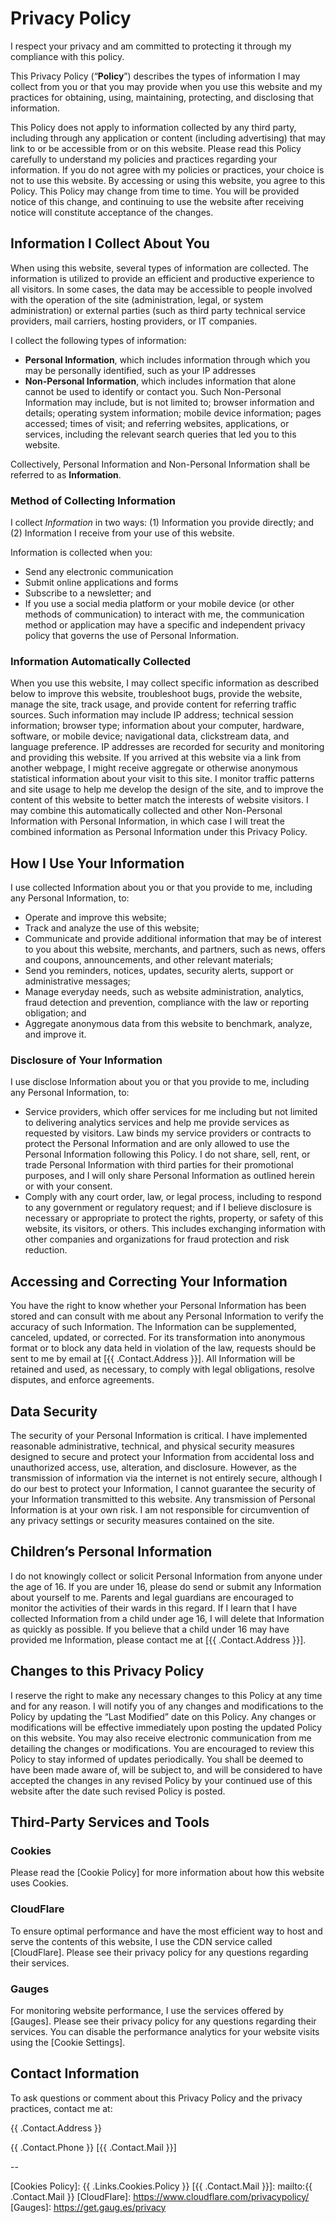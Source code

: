# Privacy Policy

I respect your privacy and am committed to protecting it through my compliance with this policy.

This Privacy Policy (“**Policy**”) describes the types of information I may collect from you or that you may provide when you use this website and my practices for obtaining, using, maintaining, protecting, and disclosing that information.

This Policy does not apply to information collected by any third party, including through any application or content (including advertising) that may link to or be accessible from or on this website. Please read this Policy carefully to understand my policies and practices regarding your information. If you do not agree with my policies or practices, your choice is not to use this website. By accessing or using this website, you agree to this Policy. This Policy may change from time to time. You will be provided notice of this change, and continuing to use the website after receiving notice will constitute acceptance of the changes.


## Information I Collect About You

When using this website, several types of information are collected. The information is utilized to provide an efficient and productive experience to all visitors. In some cases, the data may be accessible to people involved with the operation of the site (administration, legal, or system administration) or external parties (such as third party technical service providers, mail carriers, hosting providers, or IT companies.

I collect the following types of information:

- **Personal Information**, which includes information through which you may be personally identified, such as your IP addresses
- **Non-Personal Information**, which includes information that alone cannot be used to identify or contact you. Such Non-Personal Information may include, but is not limited to; browser information and details; operating system information; mobile device information; pages accessed; times of visit; and referring websites, applications, or services, including the relevant search queries that led you to this website.

Collectively, Personal Information and Non-Personal Information shall be referred to as **Information**.

### Method of Collecting Information

I collect *Information* in two ways: (1) Information you provide directly; and (2) Information I receive from your use of this website.

Information is collected when you:

- Send any electronic communication
- Submit online applications and forms
- Subscribe to a newsletter; and
- If you use a social media platform or your mobile device (or other methods of communication) to interact with me, the communication method or application may have a specific and independent privacy policy that governs the use of Personal Information.

### Information Automatically Collected

When you use this website, I may collect specific information as described below to improve this website, troubleshoot bugs, provide the website, manage the site, track usage, and provide content for referring traffic sources. Such information may include IP address; technical session information; browser type; information about your computer, hardware, software, or mobile device; navigational data, clickstream data, and language preference. IP addresses are recorded for security and monitoring and providing this website. If you arrived at this website via a link from another webpage, I might receive aggregate or otherwise anonymous statistical information about your visit to this site. I monitor traffic patterns and site usage to help me develop the design of the site, and to improve the content of this website to better match the interests of website visitors. I may combine this automatically collected and other Non-Personal Information with Personal Information, in which case I will treat the combined information as Personal Information under this Privacy Policy.

## How I Use Your Information

I use collected Information about you or that you provide to me, including any Personal Information, to:

- Operate and improve this website;
- Track and analyze the use of this website;
- Communicate and provide additional information that may be of interest to you about this website, merchants, and partners, such as news, offers and coupons, announcements, and other relevant materials;
- Send you reminders, notices, updates, security alerts, support or administrative messages;
- Manage everyday needs, such as website administration, analytics, fraud detection and prevention, compliance with the law or reporting obligation; and
- Aggregate anonymous data from this website to benchmark, analyze, and improve it.

### Disclosure of Your Information

I use disclose Information about you or that you provide to me, including any Personal Information, to:

- Service providers, which offer services for me including but not limited to delivering analytics services and help me provide services as requested by visitors. Law binds my service providers or contracts to protect the Personal Information and are only allowed to use the Personal Information following this Policy. I do not share, sell, rent, or trade Personal Information with third parties for their promotional purposes, and I will only share Personal Information as outlined herein or with your consent.
- Comply with any court order, law, or legal process, including to respond to any government or regulatory request; and if I believe disclosure is necessary or appropriate to protect the rights, property, or safety of this website, its visitors, or others. This includes exchanging information with other companies and organizations for fraud protection and risk reduction.

## Accessing and Correcting Your Information

You have the right to know whether your Personal Information has been stored and can consult with me about any Personal Information to verify the accuracy of such Information. The Information can be supplemented, canceled, updated, or corrected. For its transformation into anonymous format or to block any data held in violation of the law, requests should be sent to me by email at [{{ .Contact.Address }}]. All Information will be retained and used, as necessary, to comply with legal obligations, resolve disputes, and enforce agreements.

## Data Security

The security of your Personal Information is critical. I have implemented reasonable administrative, technical, and physical security measures designed to secure and protect your Information from accidental loss and unauthorized access, use, alteration, and disclosure. However, as the transmission of information via the internet is not entirely secure, although I do our best to protect your Information, I cannot guarantee the security of your Information transmitted to this website. Any transmission of Personal Information is at your own risk. I am not responsible for circumvention of any privacy settings or security measures contained on the site.

## Children’s Personal Information

I do not knowingly collect or solicit Personal Information from anyone under the age of 16. If you are under 16, please do send or submit any Information about yourself to me. Parents and legal guardians are encouraged to monitor the activities of their wards in this regard. If I learn that I have collected Information from a child under age 16, I will delete that Information as quickly as possible. If you believe that a child under 16 may have provided me Information, please contact me at [{{ .Contact.Address }}].

## Changes to this Privacy Policy

I reserve the right to make any necessary changes to this Policy at any time and for any reason. I will notify you of any changes and modifications to the Policy by updating the “Last Modified” date on this Policy. Any changes or modifications will be effective immediately upon posting the updated Policy on this website. You may also receive electronic communication from me detailing the changes or modifications. You are encouraged to review this Policy to stay informed of updates periodically. You shall be deemed to have been made aware of, will be subject to, and will be considered to have accepted the changes in any revised Policy by your continued use of this website after the date such revised Policy is posted.

## Third-Party Services and Tools

### Cookies

Please read the [Cookie Policy] for more information about how this website uses Cookies.

### CloudFlare

To ensure optimal performance and have the most efficient way to host and serve the contents of this website, I use the CDN service called [CloudFlare]. Please see their privacy policy for any questions regarding their services.

### Gauges

For monitoring website performance, I use the services offered by [Gauges]. Please see their privacy policy for any questions regarding their services. You can disable the performance analytics for your website visits using the [Cookie Settings].

## Contact Information

To ask questions or comment about this Privacy Policy and the privacy practices, contact me at:

{{ .Contact.Address }}

{{ .Contact.Phone }}
[{{ .Contact.Mail }}]

--

[Cookies Policy]: {{ .Links.Cookies.Policy }}
[{{ .Contact.Mail }}]: mailto:{{ .Contact.Mail }}
[CloudFlare]: https://www.cloudflare.com/privacypolicy/
[Gauges]: https://get.gaug.es/privacy